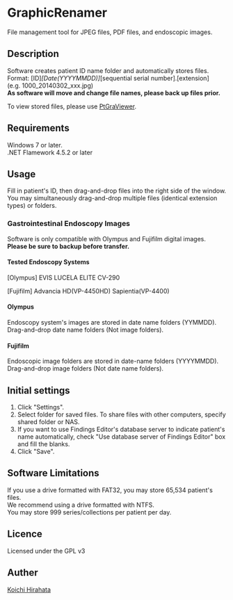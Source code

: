 GraphicRenamer
=============
File management tool for JPEG files, PDF files, and endoscopic images.

## Description

Software creates patient ID name folder and automatically stores files.  
Format: [ID]_[Date(YYYYMMDD)]_[sequential serial number].[extension]  
(e.g. 1000_20140302_xxx.jpg)  
**As software will move and change file names, please back up files prior.**  
  
To view stored files, please use [PtGraViewer](https://github.com/KoichiHirahata/PtGraViewer).

## Requirements

Windows 7 or later.  
.NET Flamework 4.5.2 or later

## Usage

Fill in patient's ID, then drag-and-drop files into the right side of the window.  
You may simultaneously drag-and-drop multiple files (identical extension types) or folders.

### Gastrointestinal Endoscopy Images

Software is only compatible with Olympus and Fujifilm digital images.  
**Please be sure to backup before transfer.**

#### Tested Endoscopy Systems

[Olympus]
EVIS LUCELA ELITE CV-290

[Fujifilm]
Advancia HD(VP-4450HD)
Sapientia(VP-4400)

#### Olympus

Endoscopy system's images are stored in date name folders (YYMMDD).
Drag-and-drop date name folders (Not image folders).

#### Fujifilm

Endoscopic image folders are stored in date-name folders (YYYYMMDD).  
Drag-and-drop image folders (Not date name folders).

## Initial settings

1. Click "Settings".  
2. Select folder for saved files. To share files with other computers, specify shared folder or NAS.  
3. If you want to use Findings Editor's database server to indicate patient's name automatically, check "Use database server of Findings Editor" box and fill the blanks.  
4. Click "Save".

## Software Limitations

If you use a drive formatted with FAT32, you may store 65,534 patient's files.  
We recommend using a drive formatted with NTFS.  
You may store 999 series/collections per patient per day.

## Licence

Licensed under the GPL v3

## Auther

[Koichi Hirahata](https://github.com/KoichiHirahata)
